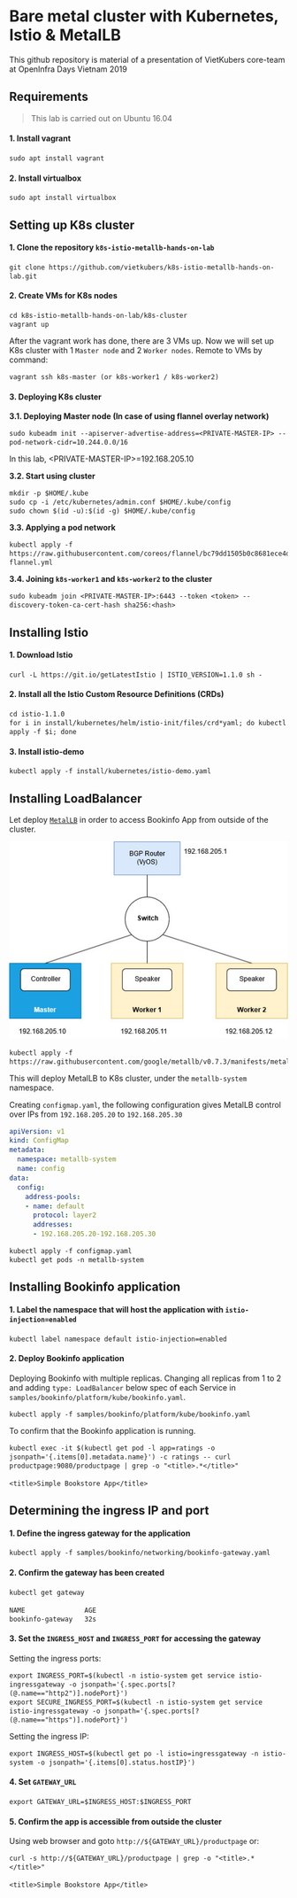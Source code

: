 # Bare metal cluster with Kubernetes, Istio & MetalLB
This github repository is material of a presentation of VietKubers core-team at OpenInfra Days Vietnam 2019

## Requirements
>This lab is carried out on Ubuntu 16.04

#### 1. Install vagrant
```console
sudo apt install vagrant
```

#### 2. Install virtualbox
```console
sudo apt install virtualbox
```

## Setting up K8s cluster 

#### 1. Clone the repository `k8s-istio-metallb-hands-on-lab`
```console
git clone https://github.com/vietkubers/k8s-istio-metallb-hands-on-lab.git
```
#### 2. Create VMs for K8s nodes
```console
cd k8s-istio-metallb-hands-on-lab/k8s-cluster
vagrant up
```
After the vagrant work has done, there are 3 VMs up. Now we will set up K8s cluster with 1 `Master node` and 2 `Worker nodes`. Remote to VMs by command:
```console
vagrant ssh k8s-master (or k8s-worker1 / k8s-worker2)
```

#### 3. Deploying K8s cluster

**3.1. Deploying Master node (In case of using flannel overlay network)**
```console
sudo kubeadm init --apiserver-advertise-address=<PRIVATE-MASTER-IP> --pod-network-cidr=10.244.0.0/16
```
In this lab, \<PRIVATE-MASTER-IP\>=192.168.205.10

**3.2. Start using cluster**
```console
mkdir -p $HOME/.kube
sudo cp -i /etc/kubernetes/admin.conf $HOME/.kube/config
sudo chown $(id -u):$(id -g) $HOME/.kube/config
```

**3.3. Applying a pod network**
```console
kubectl apply -f https://raw.githubusercontent.com/coreos/flannel/bc79dd1505b0c8681ece4de4c0d86c5cd2643275/Documentation/kube-flannel.yml
```

**3.4. Joining `k8s-worker1` and `k8s-worker2` to the cluster**
```console
sudo kubeadm join <PRIVATE-MASTER-IP>:6443 --token <token> --discovery-token-ca-cert-hash sha256:<hash>
```

## Installing Istio

#### 1. Download Istio

```console
curl -L https://git.io/getLatestIstio | ISTIO_VERSION=1.1.0 sh -
```

#### 2. Install all the Istio Custom Resource Definitions (CRDs)
```console
cd istio-1.1.0
for i in install/kubernetes/helm/istio-init/files/crd*yaml; do kubectl apply -f $i; done
```

#### 3. Install istio-demo
```console
kubectl apply -f install/kubernetes/istio-demo.yaml
```

## Installing LoadBalancer
Let deploy [`MetalLB`](https://metallb.universe.tf/) in order to access Bookinfo App from outside of the cluster.

![BGP](illustrations/BGP.jpg)

```console
kubectl apply -f https://raw.githubusercontent.com/google/metallb/v0.7.3/manifests/metallb.yaml
```
This will deploy MetalLB to K8s cluster, under the `metallb-system` namespace.

Creating `configmap.yaml`, the following configuration gives MetalLB control over IPs from `192.168.205.20` to `192.168.205.30`

```yaml
apiVersion: v1
kind: ConfigMap
metadata:
  namespace: metallb-system
  name: config
data:
  config: 
    address-pools:
    - name: default
      protocol: layer2
      addresses:
      - 192.168.205.20-192.168.205.30
```

```console
kubectl apply -f configmap.yaml
kubectl get pods -n metallb-system
```


## Installing Bookinfo application

#### 1. Label the namespace that will host the application with `istio-injection=enabled`
```console
kubectl label namespace default istio-injection=enabled
```

#### 2. Deploy Bookinfo application

Deploying Bookinfo with multiple replicas. Changing all replicas from 1 to 2 and adding `type: LoadBalancer` below spec of each Service in `samples/bookinfo/platform/kube/bookinfo.yaml`.

```console
kubectl apply -f samples/bookinfo/platform/kube/bookinfo.yaml
```

To confirm that the Bookinfo application is running.
```console
kubectl exec -it $(kubectl get pod -l app=ratings -o jsonpath='{.items[0].metadata.name}') -c ratings -- curl productpage:9080/productpage | grep -o "<title>.*</title>"

<title>Simple Bookstore App</title>
```

## Determining the ingress IP and port

#### 1. Define the ingress gateway for the application
```console
kubectl apply -f samples/bookinfo/networking/bookinfo-gateway.yaml
```

#### 2. Confirm the gateway has been created
```console
kubectl get gateway

NAME               AGE
bookinfo-gateway   32s
```

#### 3. Set the `INGRESS_HOST` and `INGRESS_PORT` for accessing the gateway

Setting the ingress ports:
```console
export INGRESS_PORT=$(kubectl -n istio-system get service istio-ingressgateway -o jsonpath='{.spec.ports[?(@.name=="http2")].nodePort}')
export SECURE_INGRESS_PORT=$(kubectl -n istio-system get service istio-ingressgateway -o jsonpath='{.spec.ports[?(@.name=="https")].nodePort}')
```

Setting the ingress IP:
```console
export INGRESS_HOST=$(kubectl get po -l istio=ingressgateway -n istio-system -o jsonpath='{.items[0].status.hostIP}')
```

#### 4. Set `GATEWAY_URL`
```console
export GATEWAY_URL=$INGRESS_HOST:$INGRESS_PORT
```

#### 5. Confirm the app is accessible from outside the cluster
Using web browser and goto `http://${GATEWAY_URL}/productpage` or:
```console
curl -s http://${GATEWAY_URL}/productpage | grep -o "<title>.*</title>"

<title>Simple Bookstore App</title>
```

